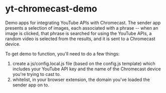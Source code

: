 yt-chromecast-demo
==================

Demo apps for integrating YouTube APIs with Chromecast. The sender app presents a selection of images, each associated with a phrase -- when an image is clicked, that phrase is searched for using the YouTube APIs, a random video is selected from the results, and it is sent to a Chromecast device.

To get demo to function, you'll need to do a few things:

1) create a js/config.local.js file (based on the config.js template) which includes your YouTube API key and the name of the Chromecast device you're trying to cast to.
2) whitelist, in your browser extension, the domain you've loaded the sender app on to.
